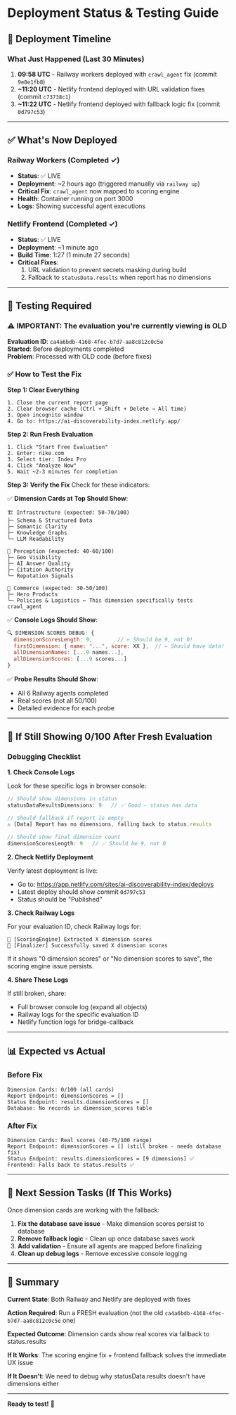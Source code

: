 # Deployment Status & Testing Guide

## 🚀 Deployment Timeline

### What Just Happened (Last 30 Minutes)

1. **09:58 UTC** - Railway workers deployed with `crawl_agent` fix (commit `9e8e1fb8`)
2. **~11:20 UTC** - Netlify frontend deployed with URL validation fixes (commit `c73738c1`)  
3. **~11:22 UTC** - Netlify frontend deployed with fallback logic fix (commit `0d797c53`)

---

## ✅ What's Now Deployed

### Railway Workers (Completed ✓)
- **Status**: ✅ LIVE
- **Deployment**: ~2 hours ago (triggered manually via `railway up`)
- **Critical Fix**: `crawl_agent` now mapped to scoring engine
- **Health**: Container running on port 3000
- **Logs**: Showing successful agent executions

### Netlify Frontend (Completed ✓)  
- **Status**: ✅ LIVE  
- **Deployment**: ~1 minute ago
- **Build Time**: 1:27 (1 minute 27 seconds)
- **Critical Fixes**:
  1. URL validation to prevent secrets masking during build
  2. Fallback to `statusData.results` when report has no dimensions

---

## 🧪 Testing Required

### ⚠️ IMPORTANT: The evaluation you're currently viewing is OLD

**Evaluation ID**: `ca4a6bdb-4168-4fec-b7d7-aa8c812c0c5e`  
**Started**: Before deployments completed  
**Problem**: Processed with OLD code (before fixes)

### ✅ How to Test the Fix

**Step 1: Clear Everything**
```
1. Close the current report page
2. Clear browser cache (Ctrl + Shift + Delete → All time)
3. Open incognito window
4. Go to: https://ai-discoverability-index.netlify.app/
```

**Step 2: Run Fresh Evaluation**
```
1. Click "Start Free Evaluation"
2. Enter: nike.com
3. Select tier: Index Pro
4. Click "Analyze Now"
5. Wait ~2-3 minutes for completion
```

**Step 3: Verify the Fix**
Check for these indicators:

✅ **Dimension Cards at Top Should Show**:
```
🏗️ Infrastructure (expected: 50-70/100)
├─ Schema & Structured Data
├─ Semantic Clarity
├─ Knowledge Graphs
└─ LLM Readability

🧠 Perception (expected: 40-60/100)
├─ Geo Visibility
├─ AI Answer Quality  
├─ Citation Authority
└─ Reputation Signals

🛒 Commerce (expected: 30-50/100)
├─ Hero Products
└─ Policies & Logistics ← This dimension specifically tests crawl_agent
```

✅ **Console Logs Should Show**:
```javascript
🔍 DIMENSION SCORES DEBUG: {
  dimensionScoresLength: 9,        // ← Should be 9, not 0!
  firstDimension: { name: "...", score: XX },  // ← Should have data!
  allDimensionNames: [...9 names...],
  allDimensionScores: [...9 scores...]
}
```

✅ **Probe Results Should Show**:
- All 6 Railway agents completed
- Real scores (not all 50/100)
- Detailed evidence for each probe

---

## 🐛 If Still Showing 0/100 After Fresh Evaluation

### Debugging Checklist

**1. Check Console Logs**

Look for these specific logs in browser console:

```javascript
// Should show dimensions in status
statusDataResultsDimensions: 9   // ✅ Good - status has data

// Should fallback if report is empty  
⚠️ [Data] Report has no dimensions, falling back to status.results

// Should show final dimension count
dimensionScoresLength: 9   // ✅ Should be 9, not 0
```

**2. Check Netlify Deployment**

Verify latest deployment is live:
- Go to: https://app.netlify.com/sites/ai-discoverability-index/deploys
- Latest deploy should show commit `0d797c53`
- Status should be "Published"

**3. Check Railway Logs**

For your evaluation ID, check Railway logs for:
```
🎯 [ScoringEngine] Extracted X dimension scores
💾 [Finalizer] Successfully saved X dimension scores
```

If it shows "0 dimension scores" or "No dimension scores to save", the scoring engine issue persists.

**4. Share These Logs**

If still broken, share:
- Full browser console log (expand all objects)
- Railway logs for the specific evaluation ID
- Netlify function logs for bridge-callback

---

## 📊 Expected vs Actual

### Before Fix
```
Dimension Cards: 0/100 (all cards)
Report Endpoint: dimensionScores = []
Status Endpoint: results.dimensionScores = [] 
Database: No records in dimension_scores table
```

### After Fix
```
Dimension Cards: Real scores (40-75/100 range)
Report Endpoint: dimensionScores = [] (still broken - needs database fix)
Status Endpoint: results.dimensionScores = [9 dimensions] ✅
Frontend: Falls back to status.results ✅
```

---

## 🎯 Next Session Tasks (If This Works)

Once dimension cards are working with the fallback:

1. **Fix the database save issue** - Make dimension scores persist to database
2. **Remove fallback logic** - Clean up once database saves work
3. **Add validation** - Ensure all agents are mapped before finalizing
4. **Clean up debug logs** - Remove excessive console logging

---

## 📝 Summary

**Current State**: Both Railway and Netlify are deployed with fixes

**Action Required**: Run a FRESH evaluation (not the old `ca4a6bdb-4168-4fec-b7d7-aa8c812c0c5e` one)

**Expected Outcome**: Dimension cards show real scores via fallback to status.results

**If It Works**: The scoring engine fix + frontend fallback solves the immediate UX issue

**If It Doesn't**: We need to debug why statusData.results doesn't have dimensions either

---

**Ready to test!** 🚀

